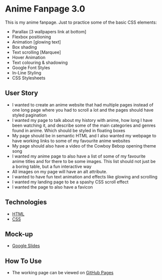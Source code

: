 # Anime Fanpage 3.0

This is my anime fanpage. Just to practice some of the basic CSS elements:
* Parallax [3 wallpapers link at bottom]
* Flexbox positioning
* Animation [glowing text]
* Box shading
* Text scrolling [Marquee]
* Hover Animation
* Text colouring & shadowing
* Google Font Styles
* In-Line Styling
* CSS Stylesheets


## User Story
* I wanted to create an anime website that had multiple pages instead of one long page where you had to scroll a lot and the pages should have styled pagination
* I wanted my page to talk about my history with anime, how long I have been watching it, and describe some of the main categories and genres found in anime. Which should be styled in floating boxes
* My page should be in semantic HTML and I also wanted my webpage to have working links to some of my favourite anime websites
* My page should also have a video of the Cowboy Bebop opening theme song
* I wanted my anime page to also have a list of some of my favourite anime titles and for there to be some images. This list should not just be a boring table, but a fun interactive way
* All images on my page will have an alt attribute.
* I wanted to have fun text animation and effects like glowing and scrolling
* I wanted my landing page to be a spashy CSS scroll effect
* I wanted the page to also have a favicon

## Technologies
- [HTML](https://developer.mozilla.org/en-US/docs/Web/HTML)
- [CSS](https://developer.mozilla.org/en-US/docs/Web/CSS)

## Mock-up
- [Google Slides](https://docs.google.com/presentation/d/1HU6oYzCC2w7sVAuUguUwuAgPytdbTLVu1FrCvyKQhs0/edit?usp=sharing)

## How To Use
- The working page can be viewed on [GitHub Pages](https://atomiczero.github.io/Anime-Fanpage-3.0-CSS/)
